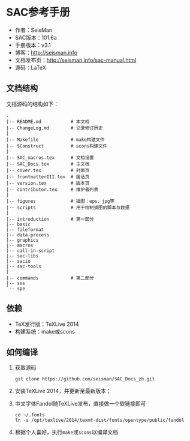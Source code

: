 SAC参考手册
===========

- 作者：SeisMan
- SAC版本：101.6a
- 手册版本：v3.1
- 博客：http://seisman.info
- 文档发布页：http://seisman.info/sac-manual.html
- 源码：LaTeX

文档结构
--------

文档源码的结构如下：

    .
    |-- README.md           # 本文档
    |-- ChangeLog.md        # 记录修订历史
    |
    |-- Makefile            # make构建文件
    |-- SConstruct          # scons构建文件
    |
    |-- SAC_macros.tex      # 文档设置
    |-- SAC_Docs.tex        # 主文档
    |-- cover.tex           # 封面页
    |-- frontmatterIII.tex  # 废话页
    |-- version.tex         # 版本页
    |-- contributor.tex     # 维护者列表
    |
    |-- figures             # 插图：eps、jpg等
    |-- scripts             # 用于绘制插图的脚本与数据
    |
    |-- introduction        # 第一部分
    |-- basic
    |-- fileformat
    |-- data-process
    |-- graphics
    |-- macros
    |-- call-in-script
    |-- sac-libs
    |-- sacio
    |-- sac-tools
    |
    |-- commands            # 第二部分
    |-- sss
    `-- spe

依赖
----

- TeX发行版：TeXLive 2014
- 构建系统：make或scons

如何编译
--------

1. 获取源码

   ```
   git clone https://github.com/seisman/SAC_Docs_zh.git
   ```

2. 安装TeXLive 2014，并更新至最新版本；

3. 中文字体Fandol随TeXLive发布，直接做一个软链接即可

   ```
   cd ~/.fonts
   ln -s /opt/texlive/2014/texmf-dist/fonts/opentype/public/fandol
   ```

4. 根据个人喜好，执行`make`或`scons`以编译文档
